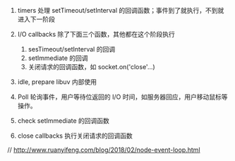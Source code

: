 <!-- @format -->

1. timers
   处理 setTimeout/setInterval 的回调函数；事件到了就执行，不到就进入下一阶段

2. I/O callbacks
   除了下面三个函数，其他都在这个阶段执行

   1. sesTimeout/setInterval 的回调
   2. setImmediate 的回调
   3. 关闭请求的回调函数，如 socket.on('close'...)

3. idle, prepare
   libuv 内部使用

4. Poll
   轮询事件，用户等待位返回的 I/O 时间，如服务器回应，用户移动鼠标等操作。

5. check
   setImmediate 的回调函数

6. close callbacks
   执行关闭请求的回调函数

// http://www.ruanyifeng.com/blog/2018/02/node-event-loop.html
